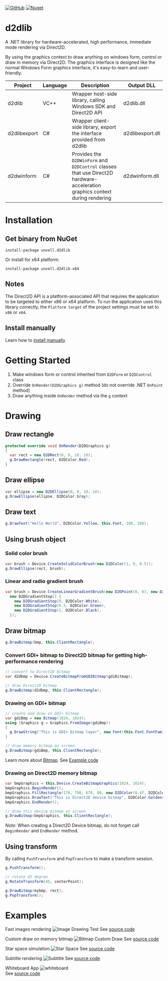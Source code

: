 [![GitHub](https://img.shields.io/github/license/jingwood/d2dlib)](https://github.com/jingwood/d2dlib/blob/master/LICENSE.md) [![Nuget](https://img.shields.io/nuget/v/unvell.D2DLib.svg)](https://www.nuget.org/packages/unvell.D2DLib)

# d2dlib

A .NET library for hardware-accelerated, high performance, immediate mode rendering via Direct2D.

By using the graphics context to draw anything on windows form, control or draw in memory via Direct2D. The graphics interface is designed like the normal Windows Form graphics interface, it's easy-to-learn and user-friendly.

| Project | Language | Description | Output DLL | 
| --- | --- | --- | --- |
| d2dlib | VC++ | Wrapper host-side library, calling Windows SDK and Direct2D API | d2dlib.dll | 
| d2dlibexport | C# | Wrapper client-side library, export the interface provided from d2dlib | d2dlibexport.dll |
| d2dwinform | C# | Provides the `D2DWinForm` and `D2DControl` classes that use Direct2D hardware-acceleration graphics context during rendering | d2dwinform.dll |

# Installation

## Get binary from NuGet

```shell
install-package unvell.d2dlib
```

Or install for x64 platform:

```shell
install-package unvell.d2dlib-x64
```

## Notes

The Direct2D API is a platform-associated API that requires the application to be targeted to either x86 or x64 platform. To run the application uses this library correctly, the `Platform target` of the project settings must be set to `x86` or `x64`.

## Install manually

Learn how to [install manually](../../wiki/Manual-installation)

# Getting Started

1. Make windows form or control inherited from `D2DForm` or `D2DControl` class
2. Override `OnRender(D2DGraphics g)` method (do not override .NET `OnPaint` method)
3. Draw anything inside `OnRender` method via the `g` context

# Drawing

## Draw rectangle

```csharp
protected override void OnRender(D2DGraphics g)
{
  var rect = new D2DRect(0, 0, 10, 10);
  g.DrawRectangle(rect, D2DColor.Red);
}
```

## Draw ellipse

```csharp
var ellipse = new D2DEllipse(0, 0, 10, 10);
g.DrawEllipse(ellipse, D2DColor.Gray);
```

## Draw text

```csharp
g.DrawText("Hello World", D2DColor.Yellow, this.Font, 100, 200);
```

## Using brush object

### Solid color brush

```csharp
var brush = Device.CreateSolidColorBrush(new D2DColor(1, 0, 0.5));
g.DrawEllipse(rect, brush);
```

### Linear and radio gradient brush

```csharp
var brush = Device.CreateLinearGradientBrush(new D2DPoint(0, 0), new D2DPoint(200, 100),
  new D2DGradientStop[] {
    new D2DGradientStop(0, D2DColor.White),
    new D2DGradientStop(0.5, D2DColor.Green),
    new D2DGradientStop(1, D2DColor.Black),
  });
```

## Draw bitmap

```csharp
g.DrawBitmap(bmp, this.ClientRectangle);
```

### Convert GDI+ bitmap to Direct2D bitmap for getting high-performance rendering

```csharp
// convert to Direct2D bitmap
var d2dbmp = Device.CreateBitmapFromGDIBitmap(gdiBitmap);

// draw Direct2D bitmap
g.DrawBitmap(d2dbmp, this.ClientRectangle);
```

### Drawing on GDI+ bitmap

```csharp
// create and draw on GDI+ bitmap
var gdiBmp = new Bitmap(1024, 1024);
using (Graphics g = Graphics.FromImage(gdiBmp))
{
  g.DrawString("This is GDI+ bitmap layer", new Font(this.Font.FontFamily, 48), Brushes.Black, 10, 10);
}

// draw memory bitmap on screen
g.DrawBitmap(gdiBmp, this.ClientRectangle);
```

Learn more about [Bitmap](https://github.com/jingwood/d2dlib/wiki/Bitmap).
See [Example code](src/Examples/Demos/BitmapCustomDraw.cs)

### Drawing on Direct2D memory bitmap

```csharp
var bmpGraphics = this.Device.CreateBitmapGraphics(1024, 1024);
bmpGraphics.BeginRender();
bmpGraphics.FillRectangle(170, 790, 670, 80, new D2DColor(0.4f, D2DColor.Black));
bmpGraphics.DrawText("This is Direct2D device bitmap", D2DColor.Goldenrod, this.Font, 180, 800);
bmpGraphics.EndRender();

// draw this device bitmap on screen
g.DrawBitmap(bmpGraphics, this.ClientRectangle);
```

*Note:* When creating a Direct2D Device bitmap, do not forget call `BeginRender` and `EndRender` method.

## Using transform

By calling `PushTransform` and `PopTransform` to make a transform session.

```csharp
g.PushTransform();

// rotate 45 degree
g.RotateTransform(45, centerPoint);

g.DrawBitmap(mybmp, rect);
g.PopTransform();
```

# Examples

Fast images rendering
![Image Drawing Test](snapshots/imagetest.png)
See [source code](src/Examples/Demos/ImageTest.cs)

Custom draw on memory bitmap
![Bitmap Custom Draw](snapshots/bitmap_rendering.png)
See [source code](src/Examples/Demos/BitmapCustomDraw.cs)

Star space simulation
![Star Space](snapshots/starspace.png)
See [source code](src/Examples/Demos/StarSpace.cs)

Subtitle rendering
![Subtitle](snapshots/subtitle.png)
See [source code](src/Examples/Demos/Subtitle.cs)

Whiteboard App
![whiteboard](snapshots/whiteboard.png)\
See [source code](src/Examples/Demos/Whiteboard.cs)
